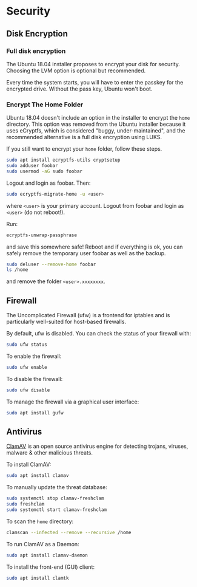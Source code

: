 # Security

## Disk Encryption

### Full disk encryption

The Ubuntu 18.04 installer proposes to encrypt your disk for security. Choosing the
LVM option is optional but recommended.

Every time the system starts, you will have to enter the passkey for
the encrypted drive. Without the pass key, Ubuntu won't boot.

### Encrypt The Home Folder

Ubuntu 18.04 doesn't include an option in the installer to encrypt the `home`
directory. This option was removed from the Ubuntu installer because it
uses eCryptfs, which is considered "buggy, under-maintained", and the
recommended alternative is a full disk encryption using LUKS.

If you still want to encrypt your `home` folder, follow these steps.

```bash
sudo apt install ecryptfs-utils cryptsetup
sudo adduser foobar
sudo usermod -aG sudo foobar
```

Logout and login as foobar. Then:

```bash
sudo ecryptfs-migrate-home -u <user>
```

where `<user>` is your primary account. Logout from foobar and login as
`<user>` (do not reboot!).

Run:

```bash
ecryptfs-unwrap-passphrase
```

and save this somewhere safe! Reboot and if everything is ok, you can
safely remove the temporary user foobar as well as the backup.

```bash
sudo deluser --remove-home foobar
ls /home
```

and remove the folder `<user>.xxxxxxxx`.

## Firewall

The Uncomplicated Firewall (ufw) is a frontend for iptables and is
particularly well-suited for host-based firewalls.

By default, ufw is disabled. You can check the status of your firewall with:

```bash
sudo ufw status
```

To enable the firewall:

```bash
sudo ufw enable
```

To disable the firewall:

```bash
sudo ufw disable
```

To manage the firewall via a graphical user interface:

```bash
sudo apt install gufw
```

## Antivirus

[ClamAV](http://www.clamav.net/) is an open source antivirus engine for
detecting trojans, viruses, malware & other malicious threats.

To install ClamAV:

```bash
sudo apt install clamav
```

To manually update the threat database:

```bash
sudo systemctl stop clamav-freshclam
sudo freshclam
sudo systemctl start clamav-freshclam
```

To scan the `home` directory:

```bash
clamscan --infected --remove --recursive /home
```

To run ClamAV as a Daemon:

```bash
sudo apt install clamav-daemon
```

To install the front-end (GUI) client:

```bash
sudo apt install clamtk
```
